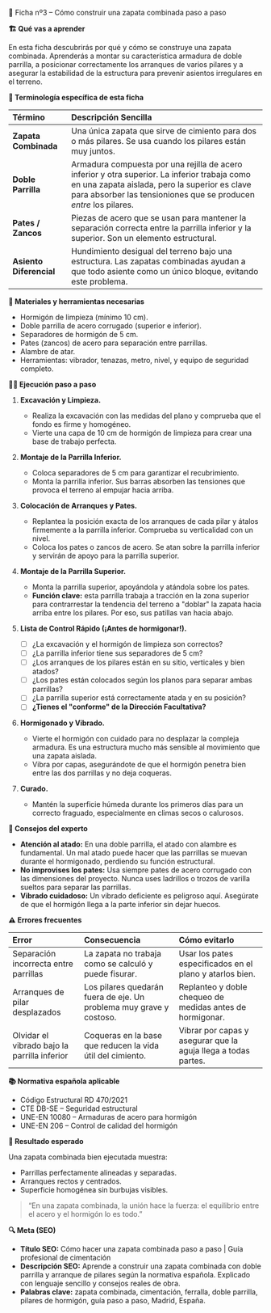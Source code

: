 🧱 Ficha nº3 – Cómo construir una zapata combinada paso a paso

**🏗️ Qué vas a aprender**

En esta ficha descubrirás por qué y cómo se construye una zapata combinada. Aprenderás a montar su característica armadura de doble parrilla, a posicionar correctamente los arranques de varios pilares y a asegurar la estabilidad de la estructura para prevenir asientos irregulares en el terreno.

**📖 Terminología específica de esta ficha**

| Término | Descripción Sencilla |
| :--- | :--- |
| **Zapata Combinada** | Una única zapata que sirve de cimiento para dos o más pilares. Se usa cuando los pilares están muy juntos. |
| **Doble Parrilla** | Armadura compuesta por una rejilla de acero inferior y otra superior. La inferior trabaja como en una zapata aislada, pero la superior es clave para absorber las tensioniones que se producen *entre* los pilares. |
| **Pates / Zancos** | Piezas de acero que se usan para mantener la separación correcta entre la parrilla inferior y la superior. Son un elemento estructural. |
| **Asiento Diferencial** | Hundimiento desigual del terreno bajo una estructura. Las zapatas combinadas ayudan a que todo asiente como un único bloque, evitando este problema. |

**🧱 Materiales y herramientas necesarias**

- Hormigón de limpieza (mínimo 10 cm).
- Doble parrilla de acero corrugado (superior e inferior).
- Separadores de hormigón de 5 cm.
- Pates (zancos) de acero para separación entre parrillas.
- Alambre de atar.
- Herramientas: vibrador, tenazas, metro, nivel, y equipo de seguridad completo.

**👷‍♂️ Ejecución paso a paso**

1.  **Excavación y Limpieza.**
    - Realiza la excavación con las medidas del plano y comprueba que el fondo es firme y homogéneo.
    - Vierte una capa de 10 cm de hormigón de limpieza para crear una base de trabajo perfecta.

2.  **Montaje de la Parrilla Inferior.**
    - Coloca separadores de 5 cm para garantizar el recubrimiento.
    - Monta la parrilla inferior. Sus barras absorben las tensiones que provoca el terreno al empujar hacia arriba.

3.  **Colocación de Arranques y Pates.**
    - Replantea la posición exacta de los arranques de cada pilar y átalos firmemente a la parrilla inferior. Comprueba su verticalidad con un nivel.
    - Coloca los pates o zancos de acero. Se atan sobre la parrilla inferior y servirán de apoyo para la parrilla superior.

4.  **Montaje de la Parrilla Superior.**
    - Monta la parrilla superior, apoyándola y atándola sobre los pates.
    - **Función clave:** esta parrilla trabaja a tracción en la zona superior para contrarrestar la tendencia del terreno a "doblar" la zapata hacia arriba entre los pilares. Por eso, sus patillas van hacia abajo.

5.  **Lista de Control Rápido (¡Antes de hormigonar!).**
    - [ ] ¿La excavación y el hormigón de limpieza son correctos?
    - [ ] ¿La parrilla inferior tiene sus separadores de 5 cm?
    - [ ] ¿Los arranques de los pilares están en su sitio, verticales y bien atados?
    - [ ] ¿Los pates están colocados según los planos para separar ambas parrillas?
    - [ ] ¿La parrilla superior está correctamente atada y en su posición?
    - [ ] **¿Tienes el "conforme" de la Dirección Facultativa?**

6.  **Hormigonado y Vibrado.**
    - Vierte el hormigón con cuidado para no desplazar la compleja armadura. Es una estructura mucho más sensible al movimiento que una zapata aislada.
    - Vibra por capas, asegurándote de que el hormigón penetra bien entre las dos parrillas y no deja coqueras.

7.  **Curado.**
    - Mantén la superficie húmeda durante los primeros días para un correcto fraguado, especialmente en climas secos o calurosos.

**💬 Consejos del experto**

- **Atención al atado:** En una doble parrilla, el atado con alambre es fundamental. Un mal atado puede hacer que las parrillas se muevan durante el hormigonado, perdiendo su función estructural.
- **No improvises los pates:** Usa siempre pates de acero corrugado con las dimensiones del proyecto. Nunca uses ladrillos o trozos de varilla sueltos para separar las parrillas.
- **Vibrado cuidadoso:** Un vibrado deficiente es peligroso aquí. Asegúrate de que el hormigón llega a la parte inferior sin dejar huecos.

**⚠️ Errores frecuentes**

| Error | Consecuencia | Cómo evitarlo |
| :--- | :--- | :--- |
| Separación incorrecta entre parrillas | La zapata no trabaja como se calculó y puede fisurar. | Usar los pates especificados en el plano y atarlos bien. |
| Arranques de pilar desplazados | Los pilares quedarán fuera de eje. Un problema muy grave y costoso. | Replanteo y doble chequeo de medidas antes de hormigonar. |
| Olvidar el vibrado bajo la parrilla inferior | Coqueras en la base que reducen la vida útil del cimiento. | Vibrar por capas y asegurar que la aguja llega a todas partes. |

**📚 Normativa española aplicable**

- Código Estructural RD 470/2021
- CTE DB-SE – Seguridad estructural
- UNE-EN 10080 – Armaduras de acero para hormigón
- UNE-EN 206 – Control de calidad del hormigón

**🎯 Resultado esperado**

Una zapata combinada bien ejecutada muestra:

- Parrillas perfectamente alineadas y separadas.
- Arranques rectos y centrados.
- Superficie homogénea sin burbujas visibles.

> “En una zapata combinada, la unión hace la fuerza: el equilibrio entre el acero y el hormigón lo es todo.”

**🔍 Meta (SEO)**

- **Título SEO:** Cómo hacer una zapata combinada paso a paso | Guía profesional de cimentación
- **Descripción SEO:** Aprende a construir una zapata combinada con doble parrilla y arranque de pilares según la normativa española. Explicado con lenguaje sencillo y consejos reales de obra.
- **Palabras clave:** zapata combinada, cimentación, ferralla, doble parrilla, pilares de hormigón, guía paso a paso, Madrid, España.